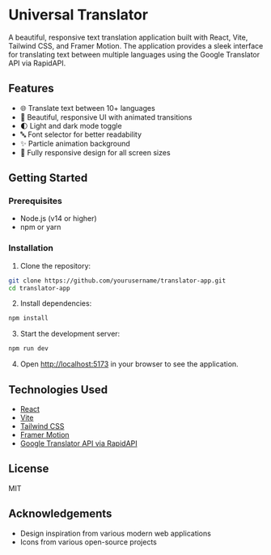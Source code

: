 # Universal Translator

A beautiful, responsive text translation application built with React, Vite, Tailwind CSS, and Framer Motion. The application provides a sleek interface for translating text between multiple languages using the Google Translator API via RapidAPI.

## Features

- 🌐 Translate text between 10+ languages
- 🎨 Beautiful, responsive UI with animated transitions
- 🌓 Light and dark mode toggle
- 🔤 Font selector for better readability
- ✨ Particle animation background
- 📱 Fully responsive design for all screen sizes

## Getting Started

### Prerequisites

- Node.js (v14 or higher)
- npm or yarn

### Installation

1. Clone the repository:
```bash
git clone https://github.com/yourusername/translator-app.git
cd translator-app
```

2. Install dependencies:
```bash
npm install
```

3. Start the development server:
```bash
npm run dev
```

4. Open [http://localhost:5173](http://localhost:5173) in your browser to see the application.

## Technologies Used

- [React](https://reactjs.org/)
- [Vite](https://vitejs.dev/)
- [Tailwind CSS](https://tailwindcss.com/)
- [Framer Motion](https://www.framer.com/motion/)
- [Google Translator API via RapidAPI](https://rapidapi.com/googlecloud/api/google-translate1)

## License

MIT

## Acknowledgements

- Design inspiration from various modern web applications
- Icons from various open-source projects
